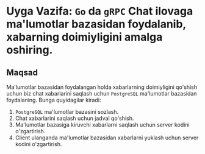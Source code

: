 # Uyga Vazifa: `Go` da `gRPC` Chat ilovaga ma'lumotlar bazasidan foydalanib, xabarning doimiyligini amalga oshiring.

## Maqsad
Ma'lumotlar bazasidan foydalangan holda xabarlarning doimiyligini qo'shish uchun biz chat xabarlarini saqlash uchun `PostgreSQL` ma'lumotlar bazasidan foydalaning. Bunga quyidagilar kiradi:
1. `PostgreSQL` ma'lumotlar bazasini sozlash.
2. Chat xabarlarini saqlash uchun jadval qo'shish.
3. Ma'lumotlar bazasiga kiruvchi xabarlarni saqlash uchun server kodini o'zgartirish.
4. Client ulanganda ma'lumotlar bazasidan xabarlarni yuklash uchun server kodini o'zgartirish.





